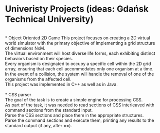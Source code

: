 # Univeristy Projects (ideas: Gdańsk Technical University)
<br/> 
* Object Oriented 2D Game
This project focuses on creating a 2D virtual world simulator with the primary objective of implementing a grid structure of dimensions NxM. <br/> 
The virtual environment will host diverse life forms, each exhibiting distinct behaviors based on their species. <br/> 
Every organism is designated to occupy a specific cell within the 2D grid array, ensuring that each cell accommodates only one organism at a time. <br/> 
In the event of a collision, the system will handle the removal of one of the organisms from the affected cell.<br/> 
This project was implemented in C++ as well as in Java.<br/> 
<br/> 
* CSS parser
<br/> 
The goal of the task is to create a simple engine for processing CSS. <br/> 
As part of the task, it was needed to read sections of CSS interleaved with command sections from the standard input. <br/> 
Parse the CSS sections and place them in the appropriate structures. <br/> 
Parse the command sections and execute them, printing any results to the standard output (if any, after ==).<br/> 
<br/> 
